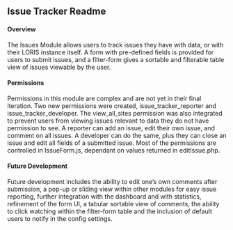 ## Issue Tracker Readme

#### Overview
The Issues Module allows users to track issues they have with data, or with their LORIS instance itself. A form with pre-defined fields is provided for users to submit issues, and a filter-form gives a sortable and filterable table view of issues viewable by the user.

#### Permissions
Permissions in this module are complex and are not yet in their final iteration. Two new permissions were created, issue_tracker_reporter and issue_tracker_developer. The view_all_sites permission was also integrated to prevent users from viewing issues relevant to data they do not have permission to see. A reporter can add an issue, edit their own issue, and comment on all issues. A developer can do the same, plus they can close an issue and edit all fields of a submitted issue. Most of the permissions are controlled in IssueForm.js, dependant on values returned in editIssue.php.

#### Future Development
Future development includes the ability to edit one’s own comments after submission, a pop-up or sliding view within other modules for easy issue reporting, further integration with the dashboard and with statistics, refinement of the form UI, a tabular sortable view of comments, the ability to click watching within the filter-form table and the inclusion of default users to notify in the config settings.